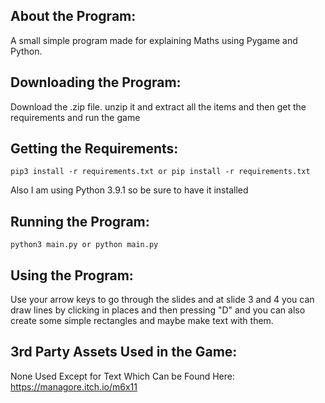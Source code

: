 ## About the Program:
A small simple program made for explaining Maths using Pygame and Python.

## Downloading the Program:
Download the .zip file. unzip it and extract all the items and then get the requirements and run the game

## Getting the Requirements:

```
pip3 install -r requirements.txt or pip install -r requirements.txt
```

Also I am using Python 3.9.1 so be sure to have it installed

## Running the Program:

```
python3 main.py or python main.py
```

## Using the Program:

Use your arrow keys to go through the slides and at slide 3 and 4 you can draw lines by clicking in places and then pressing "D" and you can also create some simple rectangles and maybe make text with them.

## 3rd Party Assets Used in the Game:

None Used Except for Text Which Can be Found Here: https://managore.itch.io/m6x11
